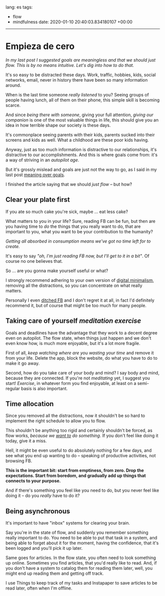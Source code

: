 lang: es
tags:
- flow
- mindfulness
date: 2020-01-10 20:40:03.834180107 +00:00

---


# Empieza de cero

_In my last post I suggested goals are meaningless and that we should just flow. This is by no means intuitive. Let's dig into how to do that._

It's so easy to be distracted these days. Work, traffic, hobbies, kids, social networks, email, never in history there have been so many information around.

When is the last time someone _really listened_ to you? Seeing groups of people having lunch, all of them on their phone, this simple skill is becoming scarce.

And since _being there with someone_, giving your full attention, _giving our companion_ is one of the most valuable things in life, this should give you an idea in how terrible shape our society is these days.

It's commonplace seeing parents with their kids, parents sucked into their screens and kids as well. What a childhood are these poor kids having.

Anyway, just as too much information is distractive to our relationships, it's distractive to our accomplishments. And this is where goals come from: it's a way of striving in an _autopilot age_.

But it's grossly mislead and goals are just not the way to go, as I said in my last post [meaning over goals](/posts/meaning-over-goals).

I finished the article saying that we should _just flow_ – but how?

## Clear your plate first

If you ate so much cake you're sick, maybe ... eat less cake?

What matters to you in your life? Sure, reading FB can be fun, but then are you having time to _do_ the things that you really want to do, that are important to you, what you want to be your contribution to the humanity?

_Getting all absorbed in consumption means we've got no time left for to create._

It's easy to say _"oh, I'm just reading FB now, but I'll get to it in a bit"_. Of course no one believes that.

So ... are you gonna make yourself useful or what?

I strongly recommend adhering to your own version of [digital minimalism](/posts/digital-minimalism), removing all the distractions, so you can concentrate on what really matters.

Personally I even [ditched FB](/posts/bye-bye-facebook) and I don't regret it at all, in fact I'd definitely recommend it, but of course that might be too much for many people.

## Taking care of yourself <i class="hashtag">meditation</i> <i class="hashtag">exercise</i>

Goals and deadlines have the advantage that they work to a decent degree even on autopilot. The flow state, when things just happen and we don't even know how, is much more enjoyable, but it's a lot more fragile.

First of all, _keep watching where are you wasting your time_ and remove it from your life. Delete the app, block the website, do what you have to do to make it go away.

Second, how do you take care of your body and mind? I say body and mind, because they are connected. If you're not _meditating_ yet, I suggest you start! _Exercise_, in whatever form you find enjoyable, at least on a semi-regular basis is also important.

## Time allocation

Since you removed all the distractions, now it shouldn't be so hard to implement the right schedule to allow you to flow.

This shouldn't be anything too rigid and certainly shouldn't be forced, as flow works, _because we <u>want to</u> do something_. If you don't feel like doing it today, give it a miss.

Hell, it might be even useful to do absolutely nothing for a few days, and see what you end up wanting to do – speaking of productive activities, not browsing FB.

**This is the important bit: start from emptiness, from zero. Drop the expectations. Start from boredom, and gradually add up things that connects to your purpose.**

And if there's something you feel like you need to do, but you never feel like doing it – do you _really_ have to do it?

## Being asynchronous

It's important to have "inbox" systems for clearing your brain.

Say you're in the state of flow, and suddenly you remember something really important to do. You need to be able to put that task in a system, and being able to forget about it for the moment, having the confidence, that it's been logged and you'll pick it up later.

Same goes for articles. In the flow state, you often need to look something up online. Sometimes you find articles, that you'd really like to read. And, if you don't have a system to catalog them for reading them later, well, you might end up reading them and getting off track.

I use Things to keep track of my tasks and Instapaper to save articles to be read later, often when I'm offline.